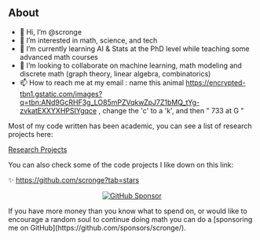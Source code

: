 

## About


- 👋 Hi, I’m @scronge
- 👀 I’m interested in math, science, and tech
- 🌱 I’m currently learning AI & Stats at the PhD level while teaching some advanced math courses
- 💞️ I’m looking to collaborate on machine learning, math modeling and discrete math (graph theory, linear algebra, combinatorics)
- 📫 How to reach me at my email : name this animal https://encrypted-tbn1.gstatic.com/images?q=tbn:ANd9GcRHF3g_LO85mPZVqkwZpJ7Z1bMQ_tYg-zvkatEXXYXHPSIYgqce , change the 'c' to a 'k', and then " 733 at G " 

Most of my code written has been academic, you can see a list of research projects here:

<a href="https://media.licdn.com/dms/document/media/C512DAQFyvYyKG89LWA/profile-treasury-document-pdf-analyzed/0/1583943420957?e=1724284800&v=beta&t=tF9ANQnGf0hAJAdcq_d7uC6hs1VellNb2pP8hhz-DnU"> Research Projects </a>


You can also check some of the code projects I like down on this link:

✨ https://github.com/scronge?tab=stars 


<p align="center">
  <a href="https://github.com/sponsors/scronge/"><img alt="GitHub Sponsor" title="GitHub Sponsor" src="https://img.shields.io/static/v1?label=Sponsor&message=%E2%9D%A4&logo=GitHub&color=%23E05D44&style=for-the-badge"/></a>
</p>
If you have more money than you know what to spend on, or would like to encourage a random soul to continue doing math you can do a [sponsoring me on GitHub](https://github.com/sponsors/scronge/).
